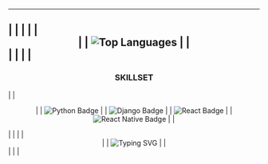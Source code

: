 
-----------------------------------------------------------------------------------------------------------------------------------------------------
|                                                                                                                                                   |
|                                                                                                                                                   |
|                                                     <div align="center">                                                                          |
|                                                       <img src="https://github-readme-stats.vercel.app/api/top-langs/?username=Jpirnanda&layout=compact&theme=radical" alt="Top Languages" /> |
|                                                     </div>                                                                                        |
|                                                                                                                                                   |
|                                                     <h3 align="center">SKILLSET</h3>                                                              |
|                                                     <p align="center">                                                                            |
|                                                       <img src="https://img.shields.io/badge/Python-3670A0?style=for-the-badge&logo=python&logoColor=ffdd54" alt="Python Badge" />       |
|                                                       <img src="https://img.shields.io/badge/Django-092E20?style=for-the-badge&logo=django&logoColor=white" alt="Django Badge" />           |
|                                                       <img src="https://img.shields.io/badge/React-20232A?style=for-the-badge&logo=react&logoColor=61DAFB" alt="React Badge" />           |
|                                                       <img src="https://img.shields.io/badge/React_Native-20232A?style=for-the-badge&logo=react&logoColor=61DAFB" alt="React Native Badge" /> |
|                                                     </p>                                                                                          |
|                                                                                                                                                   |
|                                                     <div align="center">                                                                          |
|                                                       <img src="https://readme-typing-svg.herokuapp.com?font=Fira+Code&size=20&duration=4000&pause=1000&color=F7DF1E&center=true&vCenter=true&width=500&lines=Eu+sou+um+desenvolvedor;Apaixonado+por+código;E+também+por+café!;" alt="Typing SVG" /> |
|                                                     </div>                                                                                        |
|                                                                                                                                                   |
-----------------------------------------------------------------------------------------------------------------------------------------------------



<!--<img src="https://skillicons.dev/icons?i=java,nodejs,react,nextjs,postgres,python,django" />-->

<!--
**Jpirnanda/Jpirnanda** is a ✨ _special_ ✨ repository because its `README.md` (this file) appears on your GitHub profile.

Here are some ideas to get you started:

- 🔭 I’m currently working on ...
- 🌱 I’m currently learning ...
- 👯 I’m looking to collaborate on ...
- 🤔 I’m looking for help with ...
- 💬 Ask me about ...
- 📫 How to reach me: ...
- 😄 Pronouns: ...
- ⚡ Fun fact: ...
-->
